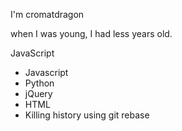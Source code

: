 I'm cromatdragon

when I was young, I had less years old.

JavaScript

* Javascript
* Python
* jQuery
* HTML
* Killing history using git rebase

